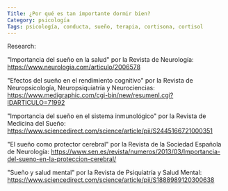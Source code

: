 ```yaml
---
Title: ¿Por qué es tan importante dormir bien?
Category: psicología
Tags: psicología, conducta, sueño, terapia, cortisona, cortisol
---
```


Research:

"Importancia del sueño en la salud" por la Revista de Neurología:
https://www.neurologia.com/articulo/2006578

"Efectos del sueño en el rendimiento cognitivo" por la Revista de Neuropsicología, Neuropsiquiatría y Neurociencias:
https://www.medigraphic.com/cgi-bin/new/resumenI.cgi?IDARTICULO=71992

"Importancia del sueño en el sistema inmunológico" por la Revista de Medicina del Sueño:
https://www.sciencedirect.com/science/article/pii/S2445166721000351

"El sueño como protector cerebral" por la Revista de la Sociedad Española de Neurología:
https://www.sen.es/revista/numeros/2013/03/Importancia-del-sueno-en-la-proteccion-cerebral/

"Sueño y salud mental" por la Revista de Psiquiatría y Salud Mental:
https://www.sciencedirect.com/science/article/pii/S1888989120300638

